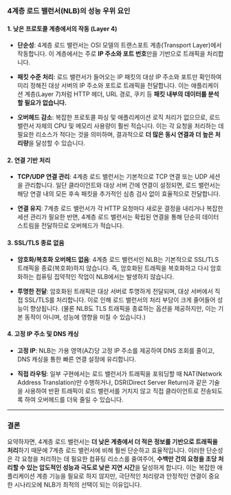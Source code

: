 ### 4계층 로드 밸런서(NLB)의 성능 우위 요인

#### 1. 낮은 프로토콜 계층에서의 작동 (Layer 4)

- **단순성**: 4계층 로드 밸런서는 OSI 모델의 트랜스포트 계층(Transport Layer)에서 작동합니다. 이 계층에서는 주로 **IP 주소와 포트 번호**만을 기반으로 트래픽을 처리합니다.

- **패킷 수준 처리**: 로드 밸런서가 들어오는 IP 패킷의 대상 IP 주소와 포트만 확인하여 미리 정해진 대상 서버의 IP 주소와 포트로 트래픽을 전달합니다. 이는 애플리케이션 계층(Layer 7)처럼 HTTP 헤더, URL 경로, 쿠키 등 **패킷 내부의 데이터를 분석할 필요가 없습니다.**

- **오버헤드 감소**: 복잡한 프로토콜 파싱 및 애플리케이션 로직 처리가 없으므로, 로드 밸런서 자체의 CPU 및 메모리 사용량이 훨씬 적습니다. 이는 각 요청을 처리하는 데 필요한 리소스가 적다는 것을 의미하며, 결과적으로 **더 많은 동시 연결과 더 높은 처리량**을 달성할 수 있습니다.

#### 2. 연결 기반 처리

- **TCP/UDP 연결 관리**: 4계층 로드 밸런서는 기본적으로 TCP 연결 또는 UDP 세션을 관리합니다. 일단 클라이언트와 대상 서버 간에 연결이 설정되면, 로드 밸런서는 해당 연결 내의 모든 후속 패킷을 추가적인 심층 검사 없이 효율적으로 전달합니다.

- **연결 유지**: 7계층 로드 밸런서가 각 HTTP 요청마다 새로운 결정을 내리거나 복잡한 세션 관리가 필요한 반면, 4계층 로드 밸런서는 확립된 연결을 통해 단순히 데이터 스트림을 전달하므로 오버헤드가 적습니다.

#### 3. SSL/TLS 종료 없음

- **암호화/복호화 오버헤드 없음**: 4계층 로드 밸런서인 NLB는 기본적으로 SSL/TLS 트래픽을 종료(복호화)하지 않습니다. 즉, 암호화된 트래픽을 복호화하고 다시 암호화하는 컴퓨팅 집약적인 작업이 NLB에서는 발생하지 않습니다.

- **투명한 전달**: 암호화된 트래픽은 대상 서버로 투명하게 전달되며, 대상 서버에서 직접 SSL/TLS를 처리합니다. 이로 인해 로드 밸런서의 처리 부담이 크게 줄어들어 성능이 향상됩니다. (물론 NLB도 TLS 트래픽을 종료하는 옵션을 제공하지만, 이는 기본 동작이 아니며, 성능에 영향을 미칠 수 있습니다.)

#### 4. 고정 IP 주소 및 DNS 캐싱

- **고정 IP**: NLB는 가용 영역(AZ)당 고정 IP 주소를 제공하여 DNS 조회를 줄이고, DNS 캐싱을 통한 빠른 연결 설정에 유리합니다.

- **직접 라우팅**: 일부 구현에서는 로드 밸런서가 트래픽을 포워딩할 때 NAT(Network Address Translation)만 수행하거나, DSR(Direct Server Return)과 같은 기술을 사용하여 반환 트래픽이 로드 밸런서를 거치지 않고 직접 클라이언트로 전송되도록 하여 오버헤드를 더욱 줄일 수 있습니다.

---

### 결론

요약하자면, 4계층 로드 밸런서는 **더 낮은 계층에서 더 적은 정보를 기반으로 트래픽을 처리**하기 때문에 7계층 로드 밸런서에 비해 훨씬 단순하고 효율적입니다. 이러한 단순성은 각 요청을 처리하는 데 필요한 컴퓨팅 리소스를 줄여주어, **수백만 건의 요청을 초당 처리할 수 있는 압도적인 성능과 극도로 낮은 지연 시간**을 달성하게 합니다. 이는 복잡한 애플리케이션 계층 기능을 필요로 하지 않지만, 극단적인 처리량과 안정적인 연결이 중요한 시나리오에 NLB가 최적의 선택이 되는 이유입니다.